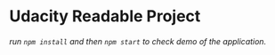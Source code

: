 # Udacity Readable Project

###### run `npm install` and then `npm start` to check demo of the application.